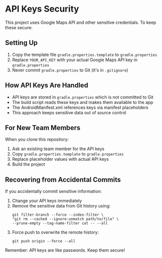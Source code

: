 # API Keys Security

This project uses Google Maps API and other sensitive credentials. To keep these secure:

## Setting Up

1. Copy the template file `gradle.properties.template` to `gradle.properties`
2. Replace `YOUR_API_KEY` with your actual Google Maps API key in `gradle.properties`
3. Never commit `gradle.properties` to Git (it's in `.gitignore`)

## How API Keys Are Handled

- API keys are stored in `gradle.properties` which is not committed to Git
- The build script reads these keys and makes them available to the app
- The AndroidManifest.xml references keys via manifest placeholders
- This approach keeps sensitive data out of source control

## For New Team Members

When you clone this repository:

1. Ask an existing team member for the API keys
2. Copy `gradle.properties.template` to `gradle.properties` 
3. Replace placeholder values with actual API keys
4. Build the project

## Recovering from Accidental Commits

If you accidentally commit sensitive information:

1. Change your API keys immediately
2. Remove the sensitive data from Git history using:
   ```
   git filter-branch --force --index-filter \
   "git rm --cached --ignore-unmatch path/to/file" \
   --prune-empty --tag-name-filter cat -- --all
   ```
3. Force push to overwrite the remote history:
   ```
   git push origin --force --all
   ```

Remember: API keys are like passwords. Keep them secure! 